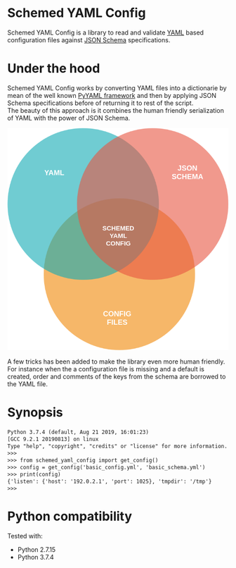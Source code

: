 # Schemed YAML Config
Schemed YAML Config is a library to read and validate [YAML](https://yaml.org/) based configuration files against [JSON Schema](https://json-schema.org/) specifications.  

# Under the hood
Schemed YAML Config works by converting YAML files into a dictionarie by mean of the well known [PyYAML framework](https://pyyaml.org/) and then by applying JSON Schema specifications before of returning it to rest of the script.  
The beauty of this approach is it combines the human friendly serialization of YAML with the power of JSON Schema.

![](https://github.com/lamehost/schemed-yaml-config/raw/master/images/venn_diagram.png)

A few tricks has been added to make the library even more human friendly. For instance when the a configuration file is missing and a default is created, order and comments of the keys from the schema are borrowed to the YAML file.

# Synopsis
```
Python 3.7.4 (default, Aug 21 2019, 16:01:23) 
[GCC 9.2.1 20190813] on linux
Type "help", "copyright", "credits" or "license" for more information.
>>>
>>> from schemed_yaml_config import get_config()
>>> config = get_config('basic_config.yml', 'basic_schema.yml')
>>> print(config)
{'listen': {'host': '192.0.2.1', 'port': 1025}, 'tmpdir': '/tmp'}
>>>
```

# Python compatibility
Tested with:
 - Python 2.7.15
 - Python 3.7.4

